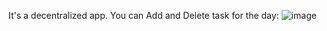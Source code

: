 It's a decentralized app. You can Add and Delete task for the day:
![image](https://user-images.githubusercontent.com/85965351/189112791-ab658d4d-1688-4351-b1c4-3b2ef404fc9c.png)
